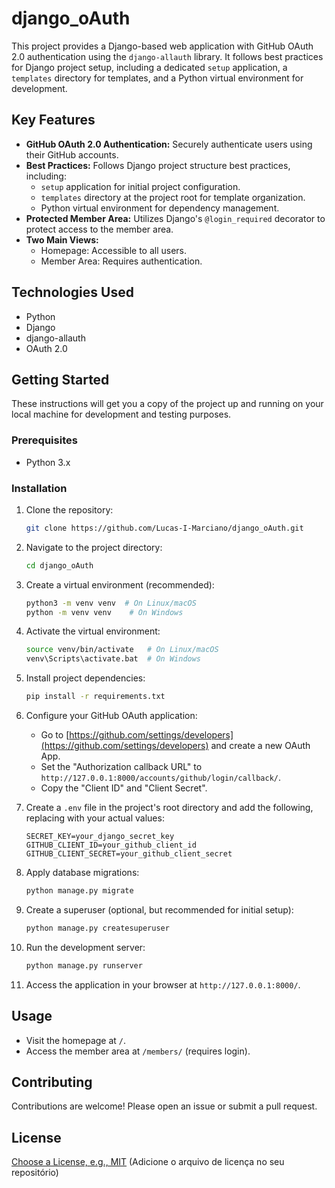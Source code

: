 # django_oAuth

This project provides a Django-based web application with GitHub OAuth 2.0 authentication using the `django-allauth` library. It follows best practices for Django project setup, including a dedicated `setup` application, a `templates` directory for templates, and a Python virtual environment for development.

## Key Features

*   **GitHub OAuth 2.0 Authentication:** Securely authenticate users using their GitHub accounts.
*   **Best Practices:** Follows Django project structure best practices, including:
    *   `setup` application for initial project configuration.
    *   `templates` directory at the project root for template organization.
    *   Python virtual environment for dependency management.
*   **Protected Member Area:** Utilizes Django's `@login_required` decorator to protect access to the member area.
*   **Two Main Views:**
    *   Homepage: Accessible to all users.
    *   Member Area: Requires authentication.

## Technologies Used

*   Python 
*   Django
*   django-allauth
*   OAuth 2.0

## Getting Started

These instructions will get you a copy of the project up and running on your local machine for development and testing purposes.

### Prerequisites

*   Python 3.x

### Installation

1.  Clone the repository:

    ```bash
    git clone https://github.com/Lucas-I-Marciano/django_oAuth.git
    ```

2.  Navigate to the project directory:

    ```bash
    cd django_oAuth
    ```

3.  Create a virtual environment (recommended):

    ```bash
    python3 -m venv venv  # On Linux/macOS
    python -m venv venv    # On Windows
    ```

4.  Activate the virtual environment:

    ```bash
    source venv/bin/activate   # On Linux/macOS
    venv\Scripts\activate.bat  # On Windows
    ```

5.  Install project dependencies:

    ```bash
    pip install -r requirements.txt
    ```

6.  Configure your GitHub OAuth application:

    *   Go to [https://github.com/settings/developers](https://github.com/settings/developers) and create a new OAuth App.
    *   Set the "Authorization callback URL" to `http://127.0.0.1:8000/accounts/github/login/callback/`.
    *   Copy the "Client ID" and "Client Secret".

7.  Create a `.env` file in the project's root directory and add the following, replacing with your actual values:

    ```
    SECRET_KEY=your_django_secret_key
    GITHUB_CLIENT_ID=your_github_client_id
    GITHUB_CLIENT_SECRET=your_github_client_secret
    ```

8.  Apply database migrations:

    ```bash
    python manage.py migrate
    ```

9.  Create a superuser (optional, but recommended for initial setup):

    ```bash
    python manage.py createsuperuser
    ```

10. Run the development server:

    ```bash
    python manage.py runserver
    ```

11. Access the application in your browser at `http://127.0.0.1:8000/`.

## Usage

*   Visit the homepage at `/`.
*   Access the member area at `/members/` (requires login).

## Contributing

Contributions are welcome! Please open an issue or submit a pull request.

## License

[Choose a License, e.g., MIT](LICENSE) (Adicione o arquivo de licença no seu repositório)
